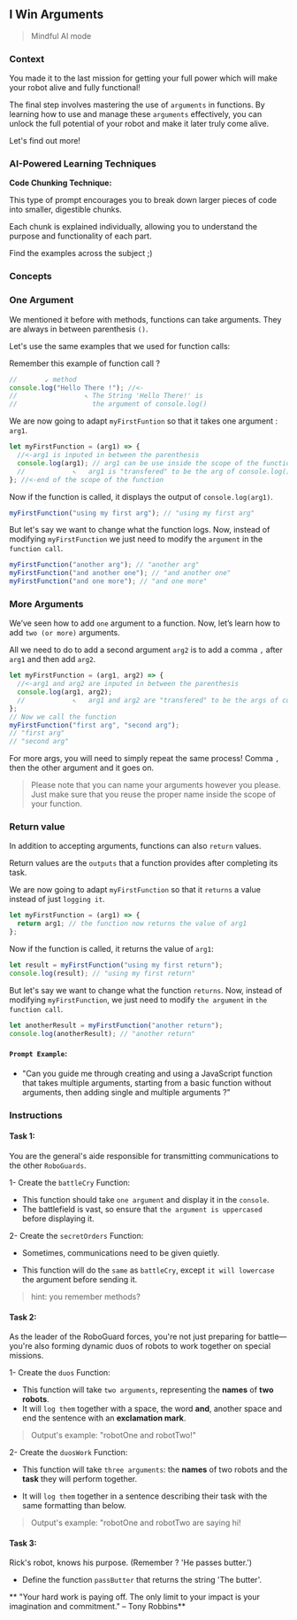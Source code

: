 ## I Win Arguments

> Mindful AI mode

### Context

You made it to the last mission for getting your full power which will make your robot alive and fully functional!

The final step involves mastering the use of `arguments` in functions. By learning how to use and manage these `arguments` effectively, you can unlock the full potential of your robot and make it later truly come alive.

Let's find out more!

### AI-Powered Learning Techniques

**Code Chunking Technique:**

This type of prompt encourages you to break down larger pieces of code into smaller, digestible chunks.

Each chunk is explained individually, allowing you to understand the purpose and functionality of each part.

Find the examples across the subject ;)

### Concepts

### One Argument

We mentioned it before with methods, functions can take arguments. They are always in between parenthesis `()`.

Let's use the same examples that we used for function calls:

Remember this example of function call ?

```js
//       ↙ method
console.log("Hello There !"); //<-
//                 ↖ The String 'Hello There!' is
//                   the argument of console.log()
```

We are now going to adapt `myFirstFuntion` so that it takes one argument : `arg1`.

```js
let myFirstFunction = (arg1) => {
  //<-arg1 is inputed in between the parenthesis
  console.log(arg1); // arg1 can be use inside the scope of the function
  //            ↖   arg1 is "transfered" to be the arg of console.log()
}; //<-end of the scope of the function
```

Now if the function is called, it displays the output of `console.log(arg1)`.

```js
myFirstFunction("using my first arg"); // "using my first arg"
```

But let's say we want to change what the function logs. Now, instead of modifying `myFirstFunction` we just need to modify the `argument` in the `function call`.

```js
myFirstFunction("another arg"); // "another arg"
myFirstFunction("and another one"); // "and another one"
myFirstFunction("and one more"); // "and one more"
```

### More Arguments

We’ve seen how to add `one` argument to a function. Now, let’s learn how to add `two (or more)` arguments.

All we need to do to add a second argument `arg2` is to add a comma `,` after `arg1` and then add `arg2`.

```js
let myFirstFunction = (arg1, arg2) => {
  //<-arg1 and arg2 are inputed in between the parenthesis
  console.log(arg1, arg2);
  //            ↖   arg1 and arg2 are "transfered" to be the args of console.log()
};
// Now we call the function
myFirstFunction("first arg", "second arg");
// "first arg"
// "second arg"
```

For more args, you will need to simply repeat the same process! Comma `,` then the other argument and it goes on.

> Please note that you can name your arguments however you please. Just make sure that you reuse the proper name inside the scope of your function.

### Return value

In addition to accepting arguments, functions can also `return` values.

Return values are the `outputs` that a function provides after completing its task.

We are now going to adapt `myFirstFunction` so that it `returns` a value instead of just `logging it`.

```js
let myFirstFunction = (arg1) => {
  return arg1; // the function now returns the value of arg1
};
```

Now if the function is called, it returns the value of `arg1`:

```js
let result = myFirstFunction("using my first return");
console.log(result); // "using my first return"
```

But let's say we want to change what the function `returns`. Now, instead of modifying `myFirstFunction`, we just need to modify `the argument` in `the function call`.

```js
let anotherResult = myFirstFunction("another return");
console.log(anotherResult); // "another return"
```

#### **`Prompt Example`**:

- "Can you guide me through creating and using a JavaScript function that takes multiple arguments, starting from a basic function without arguments, then adding single and multiple arguments ?"

### Instructions

#### Task 1:

You are the general's aide responsible for transmitting communications to the other `RoboGuards`.

1- Create the `battleCry` Function:

- This function should take `one argument` and display it in the `console`.
- The battlefield is vast, so ensure that `the argument is uppercased` before displaying it.

2- Create the `secretOrders` Function:

- Sometimes, communications need to be given quietly.

- This function will do the `same` as `battleCry`, except `it will lowercase` the argument before sending it.

> hint: you remember methods?

#### Task 2:

As the leader of the RoboGuard forces, you're not just preparing for battle—you're also forming dynamic duos of robots to work together on special missions.

1- Create the `duos` Function:

- This function will take `two arguments`, representing the **names** of **two robots**.
- It will `log them` together with a space, the word **and**, another space and end the sentence with an **exclamation mark**.

> Output's example: "robotOne and robotTwo!"

2- Create the `duosWork` Function:

- This function will take `three arguments`: the **names** of two robots and the **task** they will perform together.

- It will `log them` together in a sentence describing their task with the same formatting than below. 

> Output's example: "robotOne and robotTwo are saying hi!

#### Task 3:

Rick's robot, knows his purpose. (Remember ? 'He passes butter.')

- Define the function `passButter` that returns the string 'The butter'.

** "Your hard work is paying off. The only limit to your impact is your imagination and commitment." – Tony Robbins**
